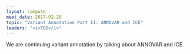 ```yaml
---
layout: compute
meet_date: 2017-02-28
topic: "Variant Annotation Part II: ANNOVAR and ICE"
leaders: "<i>TBD</i>"
---
```


We are continuing variant annotation by talking about ANNOVAR and ICE.
